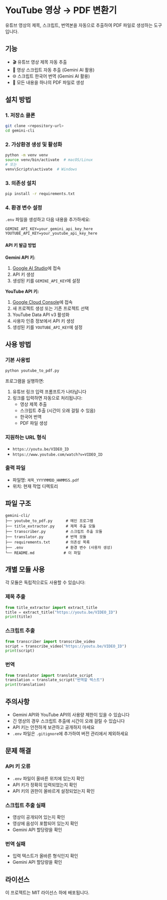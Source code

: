 # YouTube 영상 → PDF 변환기

유튜브 영상의 제목, 스크립트, 번역본을 자동으로 추출하여 PDF 파일로 생성하는 도구입니다.

## 기능

- 🎬 유튜브 영상 제목 자동 추출
- 📝 영상 스크립트 자동 추출 (Gemini AI 활용)
- 🌐 스크립트 한국어 번역 (Gemini AI 활용)
- 📄 모든 내용을 하나의 PDF 파일로 생성

## 설치 방법

### 1. 저장소 클론
```bash
git clone <repository-url>
cd gemini-cli
```

### 2. 가상환경 생성 및 활성화
```bash
python -m venv venv
source venv/bin/activate  # macOS/Linux
# 또는
venv\Scripts\activate  # Windows
```

### 3. 의존성 설치
```bash
pip install -r requirements.txt
```

### 4. 환경 변수 설정
`.env` 파일을 생성하고 다음 내용을 추가하세요:

```env
GEMINI_API_KEY=your_gemini_api_key_here
YOUTUBE_API_KEY=your_youtube_api_key_here
```

#### API 키 발급 방법

**Gemini API 키:**
1. [Google AI Studio](https://makersuite.google.com/app/apikey)에 접속
2. API 키 생성
3. 생성된 키를 `GEMINI_API_KEY`에 설정

**YouTube API 키:**
1. [Google Cloud Console](https://console.cloud.google.com/)에 접속
2. 새 프로젝트 생성 또는 기존 프로젝트 선택
3. YouTube Data API v3 활성화
4. 사용자 인증 정보에서 API 키 생성
5. 생성된 키를 `YOUTUBE_API_KEY`에 설정

## 사용 방법

### 기본 사용법
```bash
python youtube_to_pdf.py
```

프로그램을 실행하면:
1. 유튜브 링크 입력 프롬프트가 나타납니다
2. 링크를 입력하면 자동으로 처리됩니다:
   - 영상 제목 추출
   - 스크립트 추출 (시간이 오래 걸릴 수 있음)
   - 한국어 번역
   - PDF 파일 생성

### 지원하는 URL 형식
- `https://youtu.be/VIDEO_ID`
- `https://www.youtube.com/watch?v=VIDEO_ID`

### 출력 파일
- 파일명: `제목_YYYYMMDD_HHMMSS.pdf`
- 위치: 현재 작업 디렉토리

## 파일 구조

```
gemini-cli/
├── youtube_to_pdf.py      # 메인 프로그램
├── title_extractor.py     # 제목 추출 모듈
├── transcriber.py         # 스크립트 추출 모듈
├── translator.py          # 번역 모듈
├── requirements.txt       # 의존성 목록
├── .env                   # 환경 변수 (사용자 생성)
└── README.md             # 이 파일
```

## 개별 모듈 사용

각 모듈은 독립적으로도 사용할 수 있습니다:

### 제목 추출
```python
from title_extractor import extract_title
title = extract_title("https://youtu.be/VIDEO_ID")
print(title)
```

### 스크립트 추출
```python
from transcriber import transcribe_video
script = transcribe_video("https://youtu.be/VIDEO_ID")
print(script)
```

### 번역
```python
from translator import translate_script
translation = translate_script("번역할 텍스트")
print(translation)
```

## 주의사항

- Gemini API와 YouTube API의 사용량 제한이 있을 수 있습니다
- 긴 영상의 경우 스크립트 추출에 시간이 오래 걸릴 수 있습니다
- API 키는 안전하게 보관하고 공개하지 마세요
- `.env` 파일은 `.gitignore`에 추가하여 버전 관리에서 제외하세요

## 문제 해결

### API 키 오류
- `.env` 파일이 올바른 위치에 있는지 확인
- API 키가 정확히 입력되었는지 확인
- API 키의 권한이 올바르게 설정되었는지 확인

### 스크립트 추출 실패
- 영상이 공개되어 있는지 확인
- 영상에 음성이 포함되어 있는지 확인
- Gemini API 할당량을 확인

### 번역 실패
- 입력 텍스트가 올바른 형식인지 확인
- Gemini API 할당량을 확인

## 라이선스

이 프로젝트는 MIT 라이선스 하에 배포됩니다.
